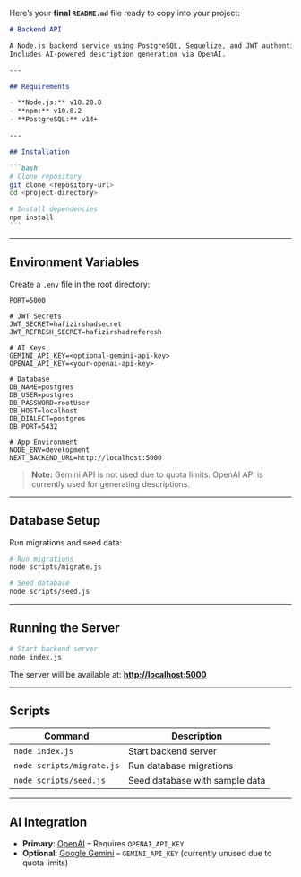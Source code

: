 Here’s your **final `README.md`** file ready to copy into your project:

````markdown
# Backend API

A Node.js backend service using PostgreSQL, Sequelize, and JWT authentication.  
Includes AI-powered description generation via OpenAI.

---

## Requirements

- **Node.js:** v18.20.8
- **npm:** v10.8.2
- **PostgreSQL:** v14+

---

## Installation

```bash
# Clone repository
git clone <repository-url>
cd <project-directory>

# Install dependencies
npm install
```
````

---

## Environment Variables

Create a `.env` file in the root directory:

```env
PORT=5000

# JWT Secrets
JWT_SECRET=hafizirshadsecret
JWT_REFRESH_SECRET=hafizirshadreferesh

# AI Keys
GEMINI_API_KEY=<optional-gemini-api-key>
OPENAI_API_KEY=<your-openai-api-key>

# Database
DB_NAME=postgres
DB_USER=postgres
DB_PASSWORD=rootUser
DB_HOST=localhost
DB_DIALECT=postgres
DB_PORT=5432

# App Environment
NODE_ENV=development
NEXT_BACKEND_URL=http://localhost:5000
```

> **Note:** Gemini API is not used due to quota limits.
> OpenAI API is currently used for generating descriptions.

---

## Database Setup

Run migrations and seed data:

```bash
# Run migrations
node scripts/migrate.js

# Seed database
node scripts/seed.js
```

---

## Running the Server

```bash
# Start backend server
node index.js
```

The server will be available at:
**[http://localhost:5000](http://localhost:5000)**

---

## Scripts

| Command                   | Description                    |
| ------------------------- | ------------------------------ |
| `node index.js`           | Start backend server           |
| `node scripts/migrate.js` | Run database migrations        |
| `node scripts/seed.js`    | Seed database with sample data |

---

## AI Integration

- **Primary**: [OpenAI](https://platform.openai.com/) – Requires `OPENAI_API_KEY`
- **Optional**: [Google Gemini](https://aistudio.google.com/) – `GEMINI_API_KEY` (currently unused due to quota limits)
